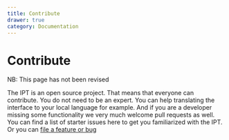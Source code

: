 ```yaml
---
title: Contribute
drawer: true
category: Documentation
---
```


# Contribute

<p class="comment-warning">NB: This page has not been revised</p>
 
The IPT is an open source project. That means that everyone can contribute. You do not need to be an expert. You can help translating the interface to your local language for example. And if you are a developer missing some functionality we very much welcome pull requests as well. You can find a list of starter issues here to get you familiarized with the IPT. Or you can [file a feature or bug](TODO)